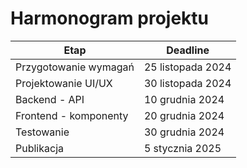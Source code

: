 # Harmonogram projektu

| Etap                  | Deadline           |
|-----------------------|--------------------|
| Przygotowanie wymagań | 25 listopada 2024 |
| Projektowanie UI/UX   | 30 listopada 2024 |
| Backend - API         | 10 grudnia 2024   |
| Frontend - komponenty | 20 grudnia 2024   |
| Testowanie            | 30 grudnia 2024   |
| Publikacja            | 5 stycznia 2025   |